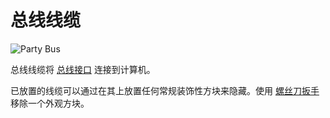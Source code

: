 # 总线线缆
![Party Bus](block:oc2:bus_cable)

总线线缆将 [总线接口](bus_interface.md) 连接到计算机。

已放置的线缆可以通过在其上放置任何常规装饰性方块来隐藏。使用 [螺丝刀扳手](../item/wrench.md) 移除一个外观方块。
